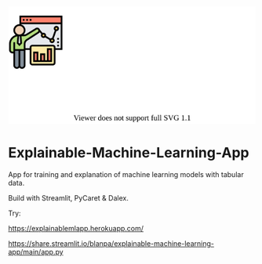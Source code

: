 ![GitHub Logo](/media/ExAIapp.svg)

# Explainable-Machine-Learning-App

App for training and explanation of machine learning models with tabular data.

Build with Streamlit, PyCaret & Dalex.

Try:

https://explainablemlapp.herokuapp.com/

https://share.streamlit.io/blanpa/explainable-machine-learning-app/main/app.py

